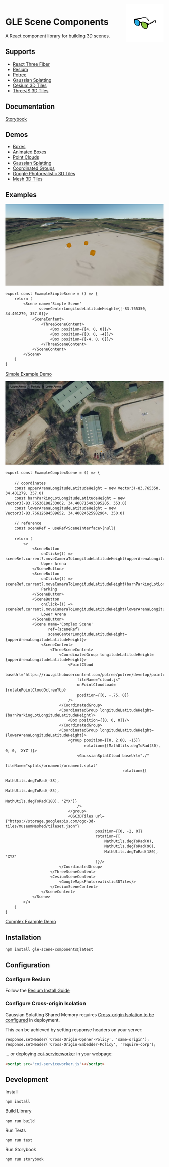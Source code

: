 <a href="/">
    <img alt="logo" src="public/images/logo-flipped.png" align="right" width="120" height="120"/>
</a>

# GLE Scene Components

A React component library for building 3D scenes.

## Supports
- [React Three Fiber](https://github.com/pmndrs/react-three-fiber)
- [Resium](https://github.com/reearth/resium)
- [Potree](https://github.com/guyettinger/gle-potree)
- [Gaussian Splatting](https://github.com/guyettinger/gle-gaussian-splat-3d)
- [Cesium 3D Tiles](https://cesium.com/blog/2023/10/26/photorealistic-3d-tiles-in-cesium-ion/)
- [ThreeJS 3D Tiles](https://github.com/ebeaufay/threedtiles)

## Documentation
[Storybook](https://guyettinger.github.io/gle-scene-components/)

## Demos
- [Boxes](https://gle-scene-components.vercel.app/?path=/story/gle-scene-components-scene--boxes)
- [Animated Boxes](https://gle-scene-components.vercel.app/?path=/story/gle-scene-components-scene--animated-boxes)
- [Point Clouds](https://gle-scene-components.vercel.app/?path=/story/gle-scene-components-scene--point-clouds)
- [Gaussian Splatting](https://gle-scene-components.vercel.app/?path=/story/gle-scene-components-scene--gaussian-splat-clouds)
- [Coordinated Groups](https://gle-scene-components.vercel.app/?path=/story/gle-scene-components-scene--coordinated-groups)
- [Google Photorealistic 3D Tiles](https://gle-scene-components.vercel.app/?path=/story/gle-scene-components-scene--google-tiles)
- [Mesh 3D Tiles](https://gle-scene-components.vercel.app/?path=/story/gle-scene-components-scene--three-d-tiles)

## Examples

![example-simple-scene.png](public%2Fimages%2Fexample-simple-scene.png)
```tsx
export const ExampleSimpleScene = () => {
    return (
        <Scene name='Simple Scene'
               sceneCenterLongitudeLatitudeHeight={[-83.765350, 34.401279, 357.0]}>
            <SceneContent>
                <ThreeSceneContent>
                    <Box position={[4, 0, 0]}/>
                    <Box position={[0, 0, -4]}/>
                    <Box position={[-4, 0, 0]}/>
                </ThreeSceneContent>
            </SceneContent>
        </Scene>
    )
}
```
[Simple Example Demo](https://gle-scene-components.vercel.app/?path=/story/gle-scene-components-scene--boxes)


![example-complex-scene.png](public%2Fimages%2Fexample-complex-scene.png)
```tsx
export const ExampleComplexScene = () => {
    
    // coordinates
    const upperArenaLongitudeLatitudeHeight = new Vector3(-83.765350, 34.401279, 357.0)
    const barnParkingLotLongitudeLatitudeHeight = new Vector3(-83.76536188233062, 34.400715493095205, 353.0)
    const lowerArenaLongitudeLatitudeHeight = new Vector3(-83.76612684589652, 34.40024525982904, 350.0)

    // reference
    const sceneRef = useRef<SceneInterface>(null)
    
    return (
        <>
            <SceneButton
                onClick={() => sceneRef.current?.moveCameraToLongitudeLatitudeHeight(upperArenaLongitudeLatitudeHeight)}>
                Upper Arena
            </SceneButton>
            <SceneButton
                onClick={() => sceneRef.current?.moveCameraToLongitudeLatitudeHeight(barnParkingLotLongitudeLatitudeHeight)}>
                Parking
            </SceneButton>
            <SceneButton
                onClick={() => sceneRef.current?.moveCameraToLongitudeLatitudeHeight(lowerArenaLongitudeLatitudeHeight)}>
                Lower Arena
            </SceneButton>
            <Scene name='Complex Scene'
                   ref={sceneRef}
                   sceneCenterLongitudeLatitudeHeight={upperArenaLongitudeLatitudeHeight}>
                <SceneContent>
                    <ThreeSceneContent>
                        <CoordinatedGroup longitudeLatitudeHeight={upperArenaLongitudeLatitudeHeight}>
                            <PointCloud
                                baseUrl="https://raw.githubusercontent.com/potree/potree/develop/pointclouds/lion_takanawa/"
                                fileName="cloud.js"
                                onPointCloudLoad={rotatePointCloudOctreeYUp}
                                position={[0, -.75, 0]}
                            />
                        </CoordinatedGroup>
                        <CoordinatedGroup longitudeLatitudeHeight={barnParkingLotLongitudeLatitudeHeight}>
                            <Box position={[0, 0, 0]}/>
                        </CoordinatedGroup>
                        <CoordinatedGroup longitudeLatitudeHeight={lowerArenaLongitudeLatitudeHeight}>
                            <group position={[0, 2.60, -15]}
                                   rotation={[MathUtils.degToRad(30), 0, 0, 'XYZ']}>
                                <GaussianSplatCloud baseUrl="./"
                                                    fileName="splats/ornament/ornament.splat"
                                                    rotation={[
                                                        MathUtils.degToRad(-38),
                                                        MathUtils.degToRad(-85),
                                                        MathUtils.degToRad(180), 'ZYX']}
                                />
                            </group>
                            <OGC3DTiles url={"https://storage.googleapis.com/ogc-3d-tiles/museumMeshed/tileset.json"}
                                        position={[0, -2, 0]}
                                        rotation={[
                                            MathUtils.degToRad(0),
                                            MathUtils.degToRad(90),
                                            MathUtils.degToRad(180), 'XYZ'
                                        ]}/>
                        </CoordinatedGroup>
                    </ThreeSceneContent>
                    <CesiumSceneContent>
                        <GoogleMapsPhotorealistic3DTiles/>
                    </CesiumSceneContent>
                </SceneContent>
            </Scene>
        </>
    )
}
```
[Complex Example Demo](https://gle-scene-components.vercel.app/?path=/story/gle-scene-components-scene--everything)

## Installation
```shell
npm install gle-scene-components@latest
```

## Configuration
### Configure Resium
Follow the [Resium Install Guide ](https://resium.reearth.io/installation)

### Configure Cross-origin Isolation
Gaussian Splatting Shared Memory requires [Cross-origin Isolation to be configured](https://web.dev/articles/coop-coep) in deployment.

This can be achieved by setting response headers on your server:
```
response.setHeader('Cross-Origin-Opener-Policy', 'same-origin');
response.setHeader('Cross-Origin-Embedder-Policy', 'require-corp');
```
... or deploying [coi-serviceworker](https://github.com/gzuidhof/coi-serviceworker) in your webpage:
```html
<script src="coi-serviceworker.js"></script>
```

## Development
Install
```
npm install
```
Build Library
```
npm run build
```
Run Tests
```
npm run test
```
Run Storybook
```
npm run storybook
```